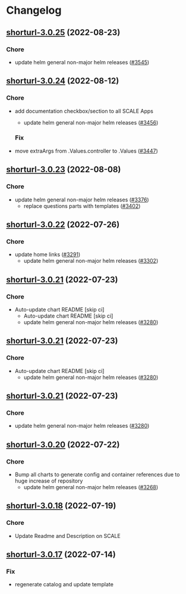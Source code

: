 # Changelog



## [shorturl-3.0.25](https://github.com/truecharts/charts/compare/shorturl-3.0.24...shorturl-3.0.25) (2022-08-23)

### Chore

- update helm general non-major helm releases ([#3545](https://github.com/truecharts/charts/issues/3545))




## [shorturl-3.0.24](https://github.com/truecharts/charts/compare/shorturl-3.0.23...shorturl-3.0.24) (2022-08-12)

### Chore

- add documentation checkbox/section to all SCALE Apps
  - update helm general non-major helm releases ([#3456](https://github.com/truecharts/charts/issues/3456))

  ### Fix

- move extraArgs from .Values.controller to .Values ([#3447](https://github.com/truecharts/charts/issues/3447))




## [shorturl-3.0.23](https://github.com/truecharts/charts/compare/shorturl-3.0.22...shorturl-3.0.23) (2022-08-08)

### Chore

- update helm general non-major helm releases ([#3376](https://github.com/truecharts/charts/issues/3376))
  - replace questions parts with templates ([#3402](https://github.com/truecharts/charts/issues/3402))




## [shorturl-3.0.22](https://github.com/truecharts/apps/compare/shorturl-3.0.21...shorturl-3.0.22) (2022-07-26)

### Chore

- update home links ([#3291](https://github.com/truecharts/apps/issues/3291))
  - update helm general non-major helm releases ([#3302](https://github.com/truecharts/apps/issues/3302))




## [shorturl-3.0.21](https://github.com/truecharts/apps/compare/shorturl-3.0.20...shorturl-3.0.21) (2022-07-23)

### Chore

- Auto-update chart README [skip ci]
  - Auto-update chart README [skip ci]
  - update helm general non-major helm releases ([#3280](https://github.com/truecharts/apps/issues/3280))




## [shorturl-3.0.21](https://github.com/truecharts/apps/compare/shorturl-3.0.20...shorturl-3.0.21) (2022-07-23)

### Chore

- Auto-update chart README [skip ci]
  - update helm general non-major helm releases ([#3280](https://github.com/truecharts/apps/issues/3280))




## [shorturl-3.0.21](https://github.com/truecharts/apps/compare/shorturl-3.0.20...shorturl-3.0.21) (2022-07-23)

### Chore

- update helm general non-major helm releases ([#3280](https://github.com/truecharts/apps/issues/3280))




## [shorturl-3.0.20](https://github.com/truecharts/apps/compare/shorturl-3.0.18...shorturl-3.0.20) (2022-07-22)

### Chore

- Bump all charts to generate config and container references due to huge increase of repository
  - update helm general non-major helm releases ([#3268](https://github.com/truecharts/apps/issues/3268))



## [shorturl-3.0.18](https://github.com/truecharts/apps/compare/shorturl-3.0.17...shorturl-3.0.18) (2022-07-19)

### Chore

- Update Readme and Description on SCALE



## [shorturl-3.0.17](https://github.com/truecharts/apps/compare/shorturl-3.0.16...shorturl-3.0.17) (2022-07-14)

### Fix

- regenerate catalog and update template
